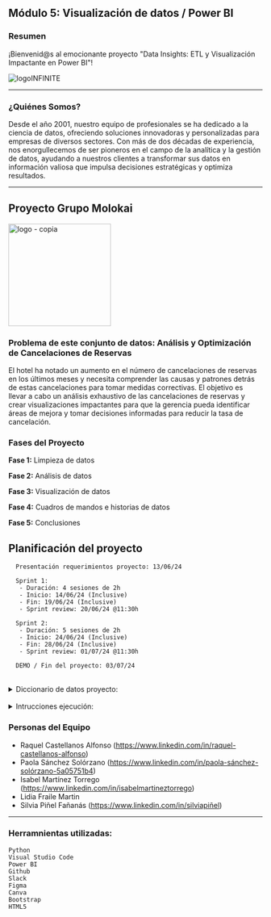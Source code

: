 ## Módulo 5: Visualización de datos / Power BI

### Resumen

¡Bienvenid@s al emocionante proyecto "Data Insights: ETL y Visualización Impactante en Power BI"!

![logoINFINITE](https://github.com/RachelCaste/project-da-promo-H-modulo-4-team-2/assets/99440874/d08b8201-38cd-48c1-93f2-b6b64a0f1a52)

_ _ _

### ¿Quiénes Somos?

Desde el año 2001, nuestro equipo de profesionales se ha dedicado a la ciencia de datos, ofreciendo soluciones innovadoras y personalizadas para empresas de diversos sectores. Con más de dos décadas de experiencia, nos enorgullecemos de ser pioneros en el campo de la analítica y la gestión de datos, ayudando a nuestros clientes a transformar sus datos en información valiosa que impulsa decisiones estratégicas y optimiza resultados.

_ _ _

## Proyecto Grupo Molokai


<img width="203" alt="logo - copia" src="https://github.com/RachelCaste/project-da-promo-H-modulo-4-team-2/assets/99440874/6abf7bc0-3d70-41ae-a2bd-281bfcb22700">

### Problema de este conjunto de datos: Análisis y Optimización de Cancelaciones de Reservas

  <p> El hotel ha notado un aumento en el número de cancelaciones de reservas en los últimos meses y necesita comprender las causas y patrones detrás de estas cancelaciones para tomar medidas correctivas. 
  El objetivo es llevar a cabo un análisis exhaustivo de las cancelaciones de reservas y crear visualizaciones impactantes para que la gerencia pueda identificar áreas de mejora y tomar decisiones informadas 
  para reducir la tasa de cancelación. </p>


### Fases del Proyecto 

**Fase 1:** Limpieza de datos

**Fase 2:** Análisis de datos

**Fase 3:** Visualización de datos

**Fase 4:** Cuadros de mandos e historias de datos

**Fase 5:** Conclusiones

<h2> Planificación del proyecto</h2>

      Presentación requerimientos proyecto: 13/06/24
      
      Sprint 1:
       - Duración: 4 sesiones de 2h 
       - Inicio: 14/06/24 (Inclusive)
       - Fin: 19/06/24 (Inclusive)
       - Sprint review: 20/06/24 @11:30h 
 
      Sprint 2:
       - Duración: 5 sesiones de 2h 
       - Inicio: 24/06/24 (Inclusive)
       - Fin: 28/06/24 (Inclusive)
       - Sprint review: 01/07/24 @11:30h

      DEMO / Fin del proyecto: 03/07/24 

</br>
<details>
  <summary> Diccionario de datos proyecto:</summary>
  </br>
        <table>
            <thead>
                <tr>
                    <th>Columna</th>
                    <th>Descripción</th>
                </tr>
            </thead>
            <tbody>
                   <tr><td>hotel</td><td> Tipo de hotel</td></tr>
                   <tr><td>is_canceled</td><td> Indica si la reserva fue cancelada (True) o no (False)</td></tr>
                   <tr><td>lead_time</td><td> Número de días entre la fecha de reserva y la fecha de llegada al hotel</td></tr>
                   <tr><td>arrival_date_year</td><td> Año de llegada al hotel</td></tr>
                   <tr><td>arrival_date_month</td><td> Mes de llegada al hotel</td></tr>
                   <tr><td>arrival_date_week_number</td><td> Número de la semana de llegada al hotel</td></tr>
                   <tr><td>arrival_date_day_of_month</td><td> Día del mes de llegada al hotel</td></tr>
                   <tr><td>stays_in_weekend_nights</td><td> Número de noches que el cliente se quedó durante el fin de semana</td></tr>
                   <tr><td>stays_in_week_nights</td><td> Número de noches que el cliente se quedó durante la semana</td></tr>
                   <tr><td>adults</td><td> Número de adultos que acompañaban al cliente en la reserva</td></tr>
                   <tr><td>children</td><td> Número de niños que acompañaban al cliente en la reserva</td></tr>
                   <tr><td>babies</td><td> Número de bebés que acompañaban al cliente en la reserva</td></tr>
                   <tr><td>meal</td><td> Tipo de comida incluida en la reserva (BB: Desayuno, HB: Media Pensión, FB: Pensión Completa)</td></tr>
                   <tr><td>country</td><td> País de origen del cliente</td></tr>
                   <tr><td>market_segment</td><td> Segmento de mercado al que pertenece la reserva</td></tr>
                   <tr><td>distribution_channel</td><td> Canal de distribución utilizado para realizar la reserva</td></tr>
                   <tr><td>is_repeated_guest</td><td> Indica si el cliente es un huésped repetido (1) o no (0)</td></tr>
                   <tr><td>previous_cancellations</td><td> Número de reservas canceladas por el cliente antes de esta reserva</td></tr>
                   <tr><td>previous_bookings_not_canceled</td><td> Número de reservas no canceladas por el cliente antes de esta reserva</td></tr>
                   <tr><td>Freserved_room_type</td><td> Tipo de habitación reservada</td></tr>
                   <tr><td>assigned_room_type</td><td> Tipo de habitación asignada en la reserva</td></tr>
                   <tr><td>booking_changes</td><td> Número de cambios realizados en la reserva</td></tr>
                   <tr><td>agent</td><td> Identificador del agente involucrado en la reserva</td></tr>
                   <tr><td>company</td><td> Identificador de la compañía involucrada en la reserva</td></tr>
                   <tr><td>days_in_waiting_list</td><td> Número de días que la reserva estuvo en lista de espera</td></tr>
                   <tr><td>customer_type</td><td> Tipo de cliente que realizó la reserva (Transient, Contract, Group, Transient-Party)</td></tr>
                   <tr><td>adr</td><td> Tarifa promedio diaria pagada por la reserva</td></tr>
                   <tr><td>required_car_parking_spaces</td><td> Número de espacios de estacionamiento requeridos por el cliente</td></tr>
                   <tr><td>total_of_special_requests</td><td> Número total de solicitudes especiales realizadas por el cliente</td>
                   <tr><td>reservation_status</td><td> Estado de la reserva (Check-Out: Salida, Canceled: Cancelada)</td></tr>
                   <tr><td>reservation_status_date</td><td> Fecha del estado de la reserva</td></tr>
            </tbody>
          </table>
</details>

</br>
<details>
  <summary> Intrucciones ejecución:</summary>
  </br>
  <p> Para ver la información del proyecto lo haremos desde la página web <a href="https://raw.githubusercontent.com/RachelCaste/project-da-promo-H-modulo-4-team-2/main/Infinite_insights/index.html"> index. </a>
  <p> Una vez abierta la página podemos navegar para poder ver los ditintos apartados.</p>
</details>

### Personas del Equipo


* Raquel Castellanos Alfonso (https://www.linkedin.com/in/raquel-castellanos-alfonso)
* Paola Sánchez Solórzano (https://www.linkedin.com/in/paola-sánchez-solórzano-5a05751b4)
* Isabel Martínez Torrego (https://www.linkedin.com/in/isabelmartineztorrego)
* Lidia Fraile Martin
* Silvia Piñel Fañanás (https://www.linkedin.com/in/silviapiñel)



_ _ _

### Herramnientas utilizadas:

    Python
    Visual Studio Code
    Power BI
    Github
    Slack
    Figma
    Canva
    Bootstrap
    HTML5
